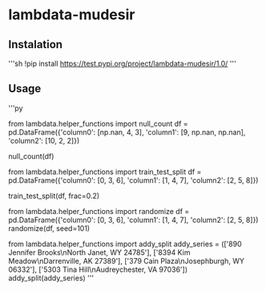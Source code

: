 # lambdata-mudesir

## Instalation

'''sh
!pip install https://test.pypi.org/project/lambdata-mudesir/1.0/
'''

## Usage

'''py

from lambdata.helper_functions import null_count
df = pd.DataFrame({'column0': [np.nan, 4, 3], 'column1': [9, np.nan, np.nan], 'column2': [10, 2, 2]})

null_count(df)

from lambdata.helper_functions import 
train_test_split 
df = pd.DataFrame({'column0': [0, 3, 6], 'column1': [1, 4, 7], 'column2': [2, 5, 8]})

train_test_split(df, frac=0.2)

from lambdata.helper_functions import randomize
df = pd.DataFrame({'column0': [0, 3, 6], 'column1': [1, 4, 7], 'column2': [2, 5, 8]})
randomize(df, seed=101)

from lambdata.helper_functions import addy_split
addy_series = (['890 Jennifer Brooks\nNorth Janet, WY 24785'], ['8394 Kim Meadow\nDarrenville, AK 27389'], ['379 Cain Plaza\nJosephburgh, WY 06332'], ['5303 Tina Hill\nAudreychester, VA 97036'])
addy_split(addy_series)
'''

